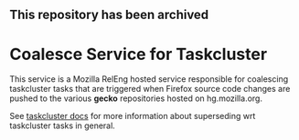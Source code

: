 ## This repository has been archived
# Coalesce Service for Taskcluster

This service is a Mozilla RelEng hosted service responsible for coalescing taskcluster tasks that are triggered when Firefox source code changes are pushed to the various __gecko__ repositories hosted on hg.mozilla.org.

See [taskcluster docs](https://docs.taskcluster.net/reference/workers/docker-worker/superseding) for more information about superseding wrt taskcluster tasks in general.
